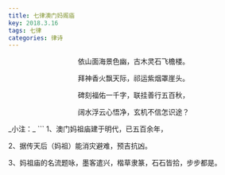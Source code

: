 ```yaml
---
title: 七律澳门妈阁庙
key: 2018.3.16
tags: 七律
categories: 律诗
---
```


<p align="center">依山面海景色幽，古木灵石飞檐楼。
</p>
<p align="center">拜神香火飘天际，祁运紫烟罩崖头。
</p>
<p align="center">碑刻福佑一千字，联挂善行五百秋，
</p>
<p align="center">阔水浮云心悟净，玄机不信怎识途？
</p>
_小注：_
```
1、澳门妈祖庙建于明代，已五百余年，

2、据传天后（妈祖）能消灾避难，预吉抗凶。

3、妈祖庙的名流题咏，墨客遣兴，楷草隶篆，石石皆拾，步步都是。

```